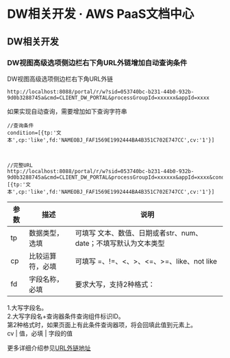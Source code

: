 # DW相关开发 · AWS PaaS文档中心

## DW相关开发

### DW视图高级选项侧边栏右下角URL外链增加自动查询条件

DW视图高级选项侧边栏右下角URL外链
    
    
    http://localhost:8088/portal/r/w?sid=053740bc-b231-44b0-932b-9d0b3288745a&cmd=CLIENT_DW_PORTAL&processGroupId=xxxxxx&appId=xxxx
    

如果实现自动查询，需要增加如下查询字符串
    
    
    //查询条件
    condition=[{tp:'文本',cp:'like',fd:'NAMEOBJ_FAF1569E1992444BA4B351C702E747CC',cv:'1'}]
    
    
    
    //完整URL
    http://localhost:8088/portal/r/w?sid=053740bc-b231-44b0-932b-9d0b3288745a&cmd=CLIENT_DW_PORTAL&processGroupId=xxxxxx&appId=xxxx&condition=[{tp:'文本',cp:'like',fd:'NAMEOBJ_FAF1569E1992444BA4B351C702E747CC',cv:'1'}]
    

参数 | 描述 | 说明  
---|---|---  
tp | 数据类型，选填 | 可填写 文本、数值、日期或者str、num、date；不填写默认为文本类型  
cp | 比较运算符，必填 | 可填写 =、!=、<、>、<=、>=、like、not like  
fd | 字段名称，必填 | 要求大写，支持2种格式：   
1.大写字段名。  
2.大写字段名+查询器条件查询组件标识ID。  
第2种格式时，如果页面上有此条件查询器项，将会回填此值到元素上。  
cv | 值，必填 | 字段的值  
  
更多详细介绍参见[URL外链地址](<../new_dw/table.html#url>)